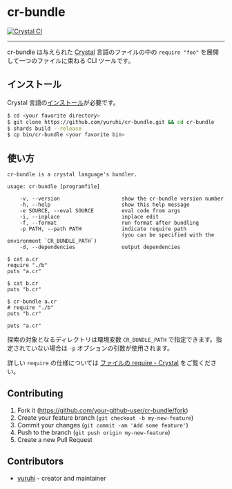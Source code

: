 # cr-bundle

[![Crystal CI](https://github.com/yuruhi/cr-bundle/workflows/Crystal%20CI/badge.svg)](https://github.com/yuruhi/cr-bundle/actions?query=workflow%3A%22Crystal+CI%22)

---

cr-bundle は与えられた [Crystal](https://ja.crystal-lang.org/) 言語のファイルの中の `require "foo"` を展開して一つのファイルに束ねる CLI ツールです。

## インストール

Crystal 言語の[インストール](https://ja.crystal-lang.org/install/)が必要です。

```sh
$ cd <your favorite directory>
$ git clone https://github.com/yuruhi/cr-bundle.git && cd cr-bundle
$ shards build --release
$ cp bin/cr-bundle <your favorite bin>
```

## 使い方

```
cr-bundle is a crystal language's bundler.

usage: cr-bundle [programfile]

    -v, --version                    show the cr-bundle version number
    -h, --help                       show this help message
    -e SOURCE, --eval SOURCE         eval code from args
    -i, --inplace                    inplace edit
    -f, --format                     run format after bundling
    -p PATH, --path PATH             indicate require path
                                     (you can be specified with the environment `CR_BUNDLE_PATH`)
    -d, --dependencies               output dependencies
```

```crystal
$ cat a.cr
require "./b"
puts "a.cr"

$ cat b.cr
puts "b.cr"

$ cr-bundle a.cr
# require "./b"
puts "b.cr"

puts "a.cr"
```

探索の対象となるディレクトリは環境変数 `CR_BUNDLE_PATH` で指定できます。指定されていない場合は `-p` オプションの引数が使用されます。

詳しい `require` の仕様については [ファイルの require - Crystal](https://ja.crystal-lang.org/reference/syntax_and_semantics/requiring_files.html) をご覧ください。

## Contributing

1. Fork it (<https://github.com/your-github-user/cr-bundle/fork>)
2. Create your feature branch (`git checkout -b my-new-feature`)
3. Commit your changes (`git commit -am 'Add some feature'`)
4. Push to the branch (`git push origin my-new-feature`)
5. Create a new Pull Request

## Contributors

-   [yuruhi](https://github.com/yuruhi) - creator and maintainer
